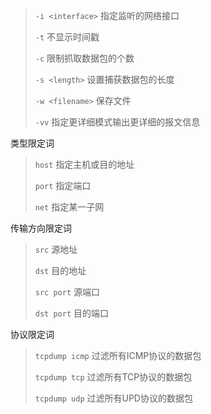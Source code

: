 > `-i <interface>` 指定监听的网络接口
>
> `-t`  不显示时间戳
>
> `-c` 限制抓取数据包的个数
>
> `-s <length>` 设置捕获数据包的长度
>
> `-w <filename>` 保存文件
>
> `-vv` 指定更详细模式输出更详细的报文信息



类型限定词

> `host` 指定主机或目的地址
>
> `port` 指定端口
>
> `net` 指定某一子网



传输方向限定词

> `src` 源地址
>
> `dst` 目的地址
>
> `src port` 源端口
>
> `dst port` 目的端口



协议限定词

> `tcpdump icmp` 过滤所有ICMP协议的数据包
>
> `tcpdump tcp` 过滤所有TCP协议的数据包
>
> `tcpdump udp` 过滤所有UPD协议的数据包
